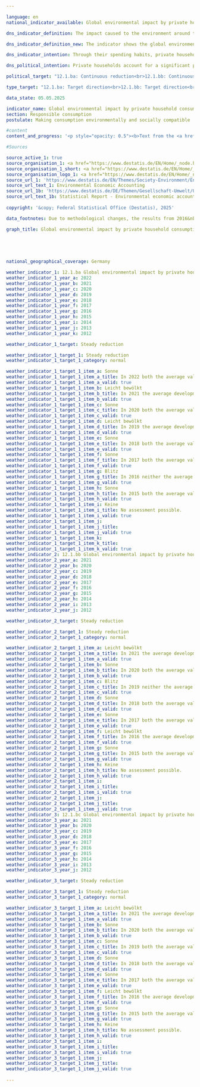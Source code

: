 ```yaml
---

language: en        
national_indicator_available: Global environmental impact by private household consumption        

dns_indicator_definition: The impact caused to the environment around the world by private household consumption is shown here by three indicators. They are domestic and foreign energy consumption, emissions of carbon dioxide (<abbr title="Carbon dioxide" tabindex="0">CO₂</abbr>) and the use of raw materials in connection with the production and use of all goods destined for the consumption of private households in Germany.        

dns_indicator_definition_new: The indicator shows the global environmental impact of private household consumption compared to the base year 2010. Specifically, these are the domestic and foreign use of raw materials (12.1.ba), energy consumption (12.1.bb) and carbon dioxide (<abbr title="Carbon dioxide" tabindex="0">CO₂</abbr>) emissions (12.1.bc) in connection with the production and consumption of all goods for the consumption activities of domestic private households.        

dns_indicator_intention: Through their spending habits, private households are responsible for a significant proportion of an economy’s consumption of resources. That consumption occurs not only within the country in question but also indirectly includes the consumption which is involved in the production of imported goods. The indicator therefore provides information about the impact being done to the environment on a global scale as a result of private household consumption. Reducing energy consumption, for example, will conserve resources both domestically and abroad and prevent environmentally harmful carbon dioxide emissions. The intention of the Federal Government is to continuously cut the environmental impact that occurs in connection with private household consumption in all three areas.        

dns_political_intention: Private households account for a significant proportion of an economy's resource consumption through their consumption activities. However, this consumption is not only domestic, but also takes place indirectly abroad through the production of imported goods. The indicator therefore provides information on the global environmental impact of the consumption activities of private households. By reducing energy consumption, for example, resources are saved at home and abroad and climate-damaging carbon dioxide emissions are avoided.        

political_target: "12.1.ba: Continuous reduction<br>12.1.bb: Continuous reduction<br>12.1.bc: Continuous reduction"        

type_target: "12.1.ba: Target direction<br>12.1.bb: Target direction<br>12.1.bc: Target direction"        

data_state: 05.05.2025        

indicator_name: Global environmental impact by private household consumption        
section: Responsible consumption        
postulate: Making consumption environmentally and socially compatible        

#content         
content_and_progress: '<p style="opacity: 0.5"><b>Text from the <a href="https://dns-indikatoren.de/assets/Publikationen/Indikatorenberichte/2022.pdf">Indicator Report 2022&nbsp;</a></b><br><br>The consumption behaviour of private households has different consequences for the environment of national and international countries, whereby latter is particularly affected by spill-over effects. This indicator reflects three of the factors behind this impact, namely energy consumption, <abbr title="Carbon dioxide" tabindex="0">CO₂</abbr> emissions and the use of raw materials for Germany and foreign countries. The relevant data are collated in the environmental economic accounts of a range of governmental and non-governmental sources.<br><br>Resources may be consumed by households directly or indirectly. Direct consumption might be the use of gas for heating, fuel for transport or food to eat. Resources are also tied up or consumed at every stage of the process of manufacturing and transporting consumer goods both within Germany and abroad. All of that counts as indirect consumption by German private households when they buy and use those goods. Both types of consumption are included in the present indicator, the environmental impact represented in terms of energy, raw materials and <abbr title="Carbon dioxide" tabindex="0">CO₂</abbr>.<br><br>The use of raw materials, energy consumption and <abbr title="Carbon dioxide" tabindex="0">CO₂</abbr> emissions are closely interconnected. To use coal, oil and gas&nbsp;–&nbsp;material resources&nbsp;–&nbsp;in power plants and boilers to produce electricity and heat is simultaneously to consume energy. As a rule, the burning of fuels also results in the emission of <abbr title="Carbon dioxide" tabindex="0">CO₂</abbr>.<br><br>However, the use of raw materials is not restricted to fuels. This is clear from the time series in the graph: while the data for energy consumption and emissions follow a fluctuating but generally downwards trend, the change in the use of raw materials is less marked. That factor is made up both of abiotic resources, which include other mineral resources like sand and salts as well as fuels, and of renewable resources like the products of farming and forestry. While the use of abiotic resources was decreasing until 2014&nbsp;and increasing from then on, there are contrary developments in the area of agricultural products. This resulted in a slight overall reduction of 2&nbsp;% between 2010&nbsp;and 2015. Although rising in 2016, the use of raw materials reached the level of 2010&nbsp;in the two subsequent years 2017&nbsp;and 2018.<br><br>In contrast, energy consumption went down by 6&nbsp;% during the period from 2010&nbsp;to 2017.<br><br>Energy loss incurred during the generation of electricity and district heat for consumption by private households is counted as indirect consumption. Energy consumption can be split according to the different fields in which it occurs, namely home life, transport, food, other products and services. At around 3,343&nbsp;petajoules in total, home life accounted for the largest proportion, 35&nbsp;% of private household consumption, in 2017.<br><br>A similar trend can be seen in <abbr title="Carbon dioxide" tabindex="0">CO₂</abbr> emissions. The vast majority of emissions are generated indirectly, during the manufacturing process of consumer goods in Germany and abroad, rather than during the actual consumption of the goods. The total <abbr title="Carbon dioxide" tabindex="0">CO₂</abbr> emissions caused by private household consumption in 2017&nbsp;amounted to 678&nbsp;million tonnes. The ratio of direct to indirect emissions was around 1:2. Between 2010&nbsp;and 2017, direct <abbr title="Carbon dioxide" tabindex="0">CO₂</abbr> emissions fell by 6&nbsp;%, while the emissions footprint of consumer goods fell by 9&nbsp;%. In total, the direct and indirect <abbr title="Carbon dioxide" tabindex="0">CO₂</abbr> emissions caused by private household consumption decreased by 8&nbsp;%.<br><br>This indicator can be usefully cross-referenced with indicator 8.1&nbsp;on “raw material input productivity”.</p>'                

#Sources        

source_active_1: true
source_organisation_1: <a href="https://www.destatis.de/EN/Home/_node.html" target="_blank">Federal Statistical Office</a>
source_organisation_1_short: <a href="https://www.destatis.de/EN/Home/_node.html" target="_blank">Federal Statistical Office</a>
source_organisation_logo_1: <a href="https://www.destatis.de/EN/Home/_node.html" target="_blank"><img src="https://dnsTestEnvironment.github.io/site/public/OrgImgEn/destatis.png" alt="Federal Statistical Office" title=" Click here to visit the homepage of the organizationFederal Statistical Office" style="height:60px; width:148px; border:transparent"/></a>
source_url_1: 'https://www.destatis.de/EN/Themes/Society-Environment/Environment/Environmental-Economic-Accounting/_node.html'
source_url_text_1: Environmental Economic Accounting
source_url_1b: 'https://www.destatis.de/DE/Themen/Gesellschaft-Umwelt/Umwelt/UGR/energiefluesse-emissionen/_inhalt.html#_bluswuy27'
source_url_text_1b: Statistical Report - Environmental economic accounts (<abbr title="Environmental economic accounts" tabindex="0">UGR</abbr>) - Energy accounts (only available in German)
        
copyright: '&copy; Federal Statistical Office (Destatis), 2025'        

data_footnotes: Due to methodological changes, the results from 2016&nbsp;are only comparable with previous years to a limited extent.<br>• 2021&nbsp;provisional data.        

graph_title: Global environmental impact by private household consumption        

        

                

national_geographical_coverage: Germany        

weather_indicator_1: 12.1.ba Global environmental impact by private household consumption – use of raw materials
weather_indicator_1_year_a: 2022
weather_indicator_1_year_b: 2021
weather_indicator_1_year_c: 2020
weather_indicator_1_year_d: 2019
weather_indicator_1_year_e: 2018
weather_indicator_1_year_f: 2017
weather_indicator_1_year_g: 2016
weather_indicator_1_year_h: 2015
weather_indicator_1_year_i: 2014
weather_indicator_1_year_j: 2013
weather_indicator_1_year_k: 2012

weather_indicator_1_target: Steady reduction

weather_indicator_1_target_1: Steady reduction
weather_indicator_1_target_1_category: normal

weather_indicator_1_target_1_item_a: Sonne
weather_indicator_1_target_1_item_a_title: In 2022 both the average value and the previous annual change pointed in the right direction.
weather_indicator_1_target_1_item_a_valid: true
weather_indicator_1_target_1_item_b: Leicht bewölkt
weather_indicator_1_target_1_item_b_title: In 2021 the average development aimed in the right direction, but in the previous year there had been a development in the wrong direction or no change at all.
weather_indicator_1_target_1_item_b_valid: true
weather_indicator_1_target_1_item_c: Sonne
weather_indicator_1_target_1_item_c_title: In 2020 both the average value and the previous annual change pointed in the right direction.
weather_indicator_1_target_1_item_c_valid: true
weather_indicator_1_target_1_item_d: Leicht bewölkt
weather_indicator_1_target_1_item_d_title: In 2019 the average development aimed in the right direction, but in the previous year there had been a development in the wrong direction or no change at all.
weather_indicator_1_target_1_item_d_valid: true
weather_indicator_1_target_1_item_e: Sonne
weather_indicator_1_target_1_item_e_title: In 2018 both the average value and the previous annual change pointed in the right direction.
weather_indicator_1_target_1_item_e_valid: true
weather_indicator_1_target_1_item_f: Sonne
weather_indicator_1_target_1_item_f_title: In 2017 both the average value and the previous annual change pointed in the right direction.
weather_indicator_1_target_1_item_f_valid: true
weather_indicator_1_target_1_item_g: Blitz
weather_indicator_1_target_1_item_g_title: In 2016 neither the average value nor the last change pointed in the right direction.
weather_indicator_1_target_1_item_g_valid: true
weather_indicator_1_target_1_item_h: Sonne
weather_indicator_1_target_1_item_h_title: In 2015 both the average value and the previous annual change pointed in the right direction.
weather_indicator_1_target_1_item_h_valid: true
weather_indicator_1_target_1_item_i: Keine
weather_indicator_1_target_1_item_i_title: No assessment possible.
weather_indicator_1_target_1_item_i_valid: true
weather_indicator_1_target_1_item_j: 
weather_indicator_1_target_1_item_j_title: 
weather_indicator_1_target_1_item_j_valid: true
weather_indicator_1_target_1_item_k: 
weather_indicator_1_target_1_item_k_title: 
weather_indicator_1_target_1_item_k_valid: true
weather_indicator_2: 12.1.bb Global environmental impact by private household consumption – energy consumption
weather_indicator_2_year_a: 2021
weather_indicator_2_year_b: 2020
weather_indicator_2_year_c: 2019
weather_indicator_2_year_d: 2018
weather_indicator_2_year_e: 2017
weather_indicator_2_year_f: 2016
weather_indicator_2_year_g: 2015
weather_indicator_2_year_h: 2014
weather_indicator_2_year_i: 2013
weather_indicator_2_year_j: 2012

weather_indicator_2_target: Steady reduction

weather_indicator_2_target_1: Steady reduction
weather_indicator_2_target_1_category: normal

weather_indicator_2_target_1_item_a: Leicht bewölkt
weather_indicator_2_target_1_item_a_title: In 2021 the average development aimed in the right direction, but in the previous year there had been a development in the wrong direction or no change at all.
weather_indicator_2_target_1_item_a_valid: true
weather_indicator_2_target_1_item_b: Sonne
weather_indicator_2_target_1_item_b_title: In 2020 both the average value and the previous annual change pointed in the right direction.
weather_indicator_2_target_1_item_b_valid: true
weather_indicator_2_target_1_item_c: Blitz
weather_indicator_2_target_1_item_c_title: In 2019 neither the average value nor the last change pointed in the right direction.
weather_indicator_2_target_1_item_c_valid: true
weather_indicator_2_target_1_item_d: Sonne
weather_indicator_2_target_1_item_d_title: In 2018 both the average value and the previous annual change pointed in the right direction.
weather_indicator_2_target_1_item_d_valid: true
weather_indicator_2_target_1_item_e: Sonne
weather_indicator_2_target_1_item_e_title: In 2017 both the average value and the previous annual change pointed in the right direction.
weather_indicator_2_target_1_item_e_valid: true
weather_indicator_2_target_1_item_f: Leicht bewölkt
weather_indicator_2_target_1_item_f_title: In 2016 the average development aimed in the right direction, but in the previous year there had been a development in the wrong direction or no change at all.
weather_indicator_2_target_1_item_f_valid: true
weather_indicator_2_target_1_item_g: Sonne
weather_indicator_2_target_1_item_g_title: In 2015 both the average value and the previous annual change pointed in the right direction.
weather_indicator_2_target_1_item_g_valid: true
weather_indicator_2_target_1_item_h: Keine
weather_indicator_2_target_1_item_h_title: No assessment possible.
weather_indicator_2_target_1_item_h_valid: true
weather_indicator_2_target_1_item_i: 
weather_indicator_2_target_1_item_i_title: 
weather_indicator_2_target_1_item_i_valid: true
weather_indicator_2_target_1_item_j: 
weather_indicator_2_target_1_item_j_title: 
weather_indicator_2_target_1_item_j_valid: true
weather_indicator_3: 12.1.bc Global environmental impact by private household consumption – CO₂ emissions
weather_indicator_3_year_a: 2021
weather_indicator_3_year_b: 2020
weather_indicator_3_year_c: 2019
weather_indicator_3_year_d: 2018
weather_indicator_3_year_e: 2017
weather_indicator_3_year_f: 2016
weather_indicator_3_year_g: 2015
weather_indicator_3_year_h: 2014
weather_indicator_3_year_i: 2013
weather_indicator_3_year_j: 2012

weather_indicator_3_target: Steady reduction

weather_indicator_3_target_1: Steady reduction
weather_indicator_3_target_1_category: normal

weather_indicator_3_target_1_item_a: Leicht bewölkt
weather_indicator_3_target_1_item_a_title: In 2021 the average development aimed in the right direction, but in the previous year there had been a development in the wrong direction or no change at all.
weather_indicator_3_target_1_item_a_valid: true
weather_indicator_3_target_1_item_b: Sonne
weather_indicator_3_target_1_item_b_title: In 2020 both the average value and the previous annual change pointed in the right direction.
weather_indicator_3_target_1_item_b_valid: true
weather_indicator_3_target_1_item_c: Sonne
weather_indicator_3_target_1_item_c_title: In 2019 both the average value and the previous annual change pointed in the right direction.
weather_indicator_3_target_1_item_c_valid: true
weather_indicator_3_target_1_item_d: Sonne
weather_indicator_3_target_1_item_d_title: In 2018 both the average value and the previous annual change pointed in the right direction.
weather_indicator_3_target_1_item_d_valid: true
weather_indicator_3_target_1_item_e: Sonne
weather_indicator_3_target_1_item_e_title: In 2017 both the average value and the previous annual change pointed in the right direction.
weather_indicator_3_target_1_item_e_valid: true
weather_indicator_3_target_1_item_f: Leicht bewölkt
weather_indicator_3_target_1_item_f_title: In 2016 the average development aimed in the right direction, but in the previous year there had been a development in the wrong direction or no change at all.
weather_indicator_3_target_1_item_f_valid: true
weather_indicator_3_target_1_item_g: Sonne
weather_indicator_3_target_1_item_g_title: In 2015 both the average value and the previous annual change pointed in the right direction.
weather_indicator_3_target_1_item_g_valid: true
weather_indicator_3_target_1_item_h: Keine
weather_indicator_3_target_1_item_h_title: No assessment possible.
weather_indicator_3_target_1_item_h_valid: true
weather_indicator_3_target_1_item_i: 
weather_indicator_3_target_1_item_i_title: 
weather_indicator_3_target_1_item_i_valid: true
weather_indicator_3_target_1_item_j: 
weather_indicator_3_target_1_item_j_title: 
weather_indicator_3_target_1_item_j_valid: true        
        
---
```


